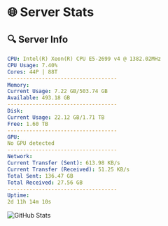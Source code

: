 # 🌐 Server Stats
## 🔍 Server Info
```yaml
CPU: Intel(R) Xeon(R) CPU E5-2699 v4 @ 1382.02MHz
CPU Usage: 7.40%
Cores: 44P | 88T
-----------------------------------
Memory:
Current Usage: 7.22 GB/503.74 GB
Available: 493.18 GB
-----------------------------------
Disk:
Current Usage: 22.12 GB/1.71 TB
Free: 1.60 TB
-----------------------------------
GPU:
No GPU detected
-----------------------------------
Network:
Current Transfer (Sent): 613.98 KB/s
Current Transfer (Received): 51.25 KB/s
Total Sent: 136.47 GB
Total Received: 27.56 GB
-----------------------------------
Uptime:
2d 11h 14m 10s
```
![GitHub Stats](https://img.shields.io/badge/Updated-2025-04-22_04:22:58-blue)